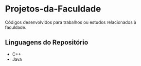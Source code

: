 # Projetos-da-Faculdade
Códigos desenvolvidos para trabalhos ou estudos relacionados à faculdade.
## Linguagens do Repositório
- C++
- Java

